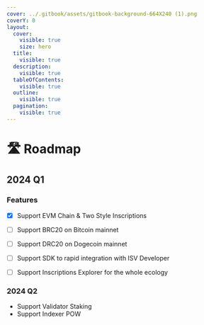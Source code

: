 ```yaml
---
cover: ../.gitbook/assets/gitbook-background-664X240 (1).png
coverY: 0
layout:
  cover:
    visible: true
    size: hero
  title:
    visible: true
  description:
    visible: true
  tableOfContents:
    visible: true
  outline:
    visible: true
  pagination:
    visible: true
---
```


# 🛣 Roadmap

## 2024 Q1

### Features

* [x] Support EVM Chain & Two Style Inscriptions
* [ ] Support BRC20 on Bitcoin mainnet
* [ ] Support DRC20 on Dogecoin mainnet
* [ ] Support SDK to rapid integration with ISV Developer
* [ ] Support Inscriptions Explorer for the whole ecology



### 2024 Q2

* Support Validator Staking
* Support Indexer POW&#x20;

